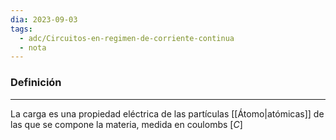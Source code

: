 ```yaml
---
dia: 2023-09-03
tags:
  - adc/Circuitos-en-regimen-de-corriente-continua
  - nota
---
```

### Definición
---
La carga es una propiedad eléctrica de las partículas [[Átomo|atómicas]] de las que se compone la materia, medida en coulombs $[C]$